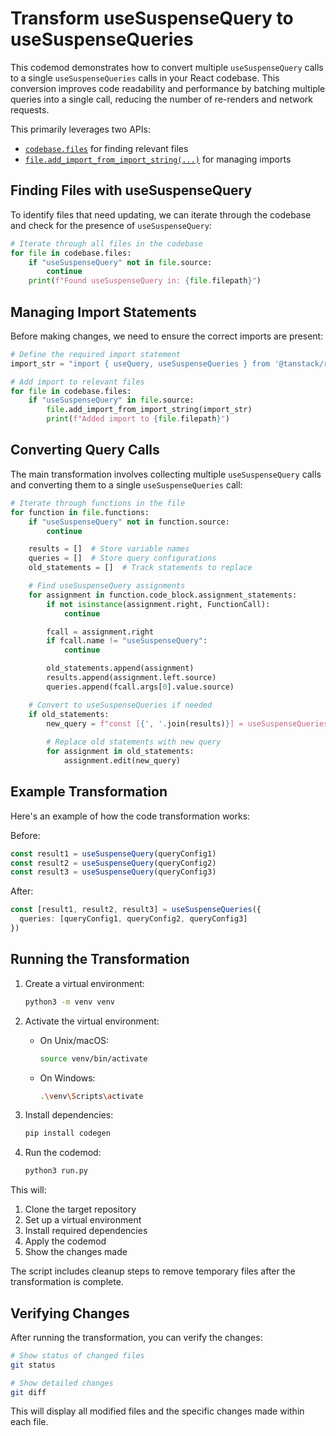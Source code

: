 # Transform useSuspenseQuery to useSuspenseQueries

This codemod demonstrates how to convert multiple `useSuspenseQuery` calls to a single `useSuspenseQueries` calls in your React codebase. This conversion improves code readability and performance by batching multiple queries into a single call, reducing the number of re-renders and network requests.

This primarily leverages two APIs:
- [`codebase.files`](/api-reference/Codebase#files) for finding relevant files
- [`file.add_import_from_import_string(...)`](/codebase-sdk/core/File#add-import-from-import-string) for managing imports

## Finding Files with useSuspenseQuery

To identify files that need updating, we can iterate through the codebase and check for the presence of `useSuspenseQuery`:

```python python
# Iterate through all files in the codebase
for file in codebase.files:
    if "useSuspenseQuery" not in file.source:
        continue
    print(f"Found useSuspenseQuery in: {file.filepath}")
```

## Managing Import Statements

Before making changes, we need to ensure the correct imports are present:

```python python
# Define the required import statement
import_str = "import { useQuery, useSuspenseQueries } from '@tanstack/react-query'"

# Add import to relevant files
for file in codebase.files:
    if "useSuspenseQuery" in file.source:
        file.add_import_from_import_string(import_str)
        print(f"Added import to {file.filepath}")
```

## Converting Query Calls

The main transformation involves collecting multiple `useSuspenseQuery` calls and converting them to a single `useSuspenseQueries` call:

```python python
# Iterate through functions in the file
for function in file.functions:
    if "useSuspenseQuery" not in function.source:
        continue

    results = []  # Store variable names
    queries = []  # Store query configurations
    old_statements = []  # Track statements to replace

    # Find useSuspenseQuery assignments
    for assignment in function.code_block.assignment_statements:
        if not isinstance(assignment.right, FunctionCall):
            continue

        fcall = assignment.right
        if fcall.name != "useSuspenseQuery":
            continue

        old_statements.append(assignment)
        results.append(assignment.left.source)
        queries.append(fcall.args[0].value.source)

    # Convert to useSuspenseQueries if needed
    if old_statements:
        new_query = f"const [{', '.join(results)}] = useSuspenseQueries({{queries: [{', '.join(queries)}]}})"
        
        # Replace old statements with new query
        for assignment in old_statements:
            assignment.edit(new_query)
```

## Example Transformation

Here's an example of how the code transformation works:

Before:
```typescript
const result1 = useSuspenseQuery(queryConfig1)
const result2 = useSuspenseQuery(queryConfig2)
const result3 = useSuspenseQuery(queryConfig3)
```

After:
```typescript
const [result1, result2, result3] = useSuspenseQueries({
  queries: [queryConfig1, queryConfig2, queryConfig3]
})
```

## Running the Transformation

1. Create a virtual environment:
    ```bash
    python3 -m venv venv
    ```

2. Activate the virtual environment:
    - On Unix/macOS:
        ```bash
        source venv/bin/activate
        ```
    - On Windows:
        ```bash
        .\venv\Scripts\activate
        ```

3. Install dependencies:
    ```bash
    pip install codegen
    ```

4. Run the codemod:
    ```bash
    python3 run.py
    ```

This will:
1. Clone the target repository
2. Set up a virtual environment
3. Install required dependencies
4. Apply the codemod
5. Show the changes made

<Note>
The script includes cleanup steps to remove temporary files after the transformation is complete.
</Note>

## Verifying Changes

After running the transformation, you can verify the changes:

```bash
# Show status of changed files
git status

# Show detailed changes
git diff
```

This will display all modified files and the specific changes made within each file.
